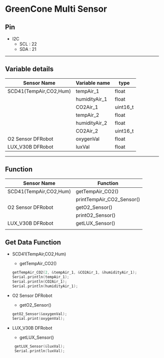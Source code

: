 # GreenCone Multi Sensor

## Pin

- I2C
    - SCL : 22
    - SDA : 21

---

## Variable details

| Sensor Name | Variable name | type |
| --- | --- | --- |
| SCD41(TempAir,CO2,Hum) | tempAir_1 | float |
|  | humidityAir_1 | float |
|  | CO2Air_1 | uint16_t |
|  | tempAir_2 | float |
|  | humidityAir_2 | float |
|  | CO2Air_2 | uint16_t |
| O2 Sensor DFRobot | oxygenVal | float |
| LUX_V30B DFRobot | luxVal | float |

---

## Function

| Sensor Name | Function  |
| --- | --- |
| SCD41(TempAir,CO2,Hum) | getTempAir_CO2() |
|  | printTempAir_CO2_Sensor() |
| O2 Sensor DFRobot | getO2_Sensor() |
|  | printO2_Sensor() |
| LUX_V30B DFRobot | getLUX_Sensor() |
|  |  |

## Get Data Function

- SCD41(TempAir,CO2,Hum)
    - getTempAir_CO2()
    
    ```cpp
    getTempAir_CO2(2, &tempAir_1, &CO2Air_1, &humidityAir_1);
    Serial.println(tempAir_1);
    Serial.println(CO2Air_1);
    Serial.println(humidityAir_1);
    ```
    
- O2 Sensor DFRobot
    - getO2_Sensor()
    
    ```cpp
    getO2_Sensor(&oxygenVal);
    Serial.print(oxygenVal);
    ```
    
- LUX_V30B DFRobot
    - getLUX_Sensor()
    
    ```cpp
     getLUX_Sensor(&luxVal);
     Serial.println(luxVal);
    ```
